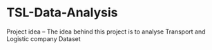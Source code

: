 # TSL-Data-Analysis
Project idea – The idea behind this project is to analyse Transport and Logistic company Dataset
